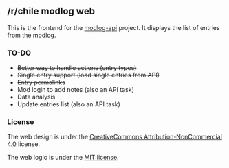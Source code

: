 ## /r/chile modlog web

This is the frontend for the [modlog-api](https://github.com/rchile/modlog-api) project.
It displays the list of entries from the modlog.

### TO-DO

* ~~Better way to handle actions (entry types)~~
* ~~Single entry support (load single entries from API)~~
* ~~Entry permalinks~~
* Mod login to add notes (also an API task)
* Data analysis
* Update entries list (also an API task)

### License

The web design is under the [CreativeCommons Attribution-NonCommercial 4.0](https://creativecommons.org/licenses/by-nc/4.0/)
license.

The web logic is under the [MIT license](LICENSE.txt).
